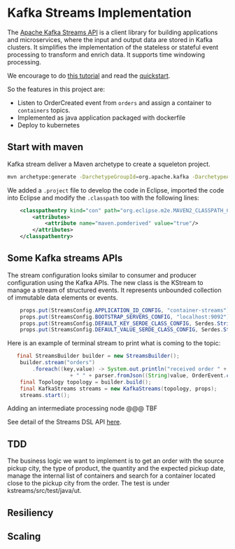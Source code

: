 # Kafka Streams Implementation

The [Apache Kafka Streams API](https://kafka.apache.org/documentation/streams/) is a client library for building applications and microservices, where the input and output data are stored in Kafka clusters. It simplifies the implementation of the stateless or stateful event processing to transform and enrich data. It supports time windowing processing.

We encourage to do [this tutorial](https://kafka.apache.org/21/documentation/streams/tutorial) and read the [quickstart](). 

So the features in this project are:

* Listen to OrderCreated event from `orders` and assign a container to `containers` topics.
* Implemented as java application packaged with dockerfile 
* Deploy to kubernetes

## Start with maven

Kafka stream deliver a Maven archetype to create a squeleton project.
```sh
mvn archetype:generate -DarchetypeGroupId=org.apache.kafka -DarchetypeArtifactId=streams-quickstart-java     -DarchetypeVersion=2.1.0     -DgroupId=kc-container     -DartifactId=kc-container-streams    -Dversion=0.1     -Dpackage=containerManager
```

We added a `.project` file to develop the code in Eclipse, imported the code into Eclipse and modify the `.classpath` too with the following lines:
```xml
    <classpathentry kind="con" path="org.eclipse.m2e.MAVEN2_CLASSPATH_CONTAINER">
		<attributes>
			<attribute name="maven.pomderived" value="true"/>
		</attributes>
	</classpathentry>
```

## Some Kafka streams APIs

The stream configuration looks similar to consumer and producer configuration using the Kafka APIs. The new class is the KStream to manage a stream of structured events. It represents unbounded collection of immutable data elements or events.

```java
    props.put(StreamsConfig.APPLICATION_ID_CONFIG, "container-streams");
    props.put(StreamsConfig.BOOTSTRAP_SERVERS_CONFIG, "localhost:9092");    
    props.put(StreamsConfig.DEFAULT_KEY_SERDE_CLASS_CONFIG, Serdes.String().getClass());
    props.put(StreamsConfig.DEFAULT_VALUE_SERDE_CLASS_CONFIG, Serdes.String().getClass());
```

Here is an example of terminal stream to print what is coming to the topic:
```java
   final StreamsBuilder builder = new StreamsBuilder();
    builder.stream("orders")
        .foreach((key,value) -> System.out.println("received order " + key 
                    + " " + parser.fromJson((String)value, OrderEvent.class)));
    final Topology topology = builder.build();
    final KafkaStreams streams = new KafkaStreams(topology, props);
    streams.start();
```

Adding an intermediate processing node @@@ TBF 

See detail of the Streams DSL API [here](https://kafka.apache.org/21/documentation/streams/developer-guide/dsl-api.html). 

## TDD

The business logic we want to implement is to get an order with the source pickup city, the type of product, the quantity and the expected pickup date, manage the internal list of containers and search for a container located close to the pickup city from the order.
The test is under kstreams/src/test/java/ut. 

## Resiliency

## Scaling


